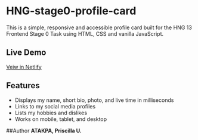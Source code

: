 # HNG-stage0-profile-card
This is a simple, responsive and accessible profile card built for the HNG 13 Frontend Stage 0 Task using HTML, CSS and vanilla JavaScript.
## Live Demo
[Veiw in Netlify]()

## Features
* Displays my name, short bio, photo, and live time in milliseconds
* Links to my social media profiles
* Lists my hobbies and dislikes
* Works on mobile, tablet, and desktop

##Author
**ATAKPA, Priscilla U.**
